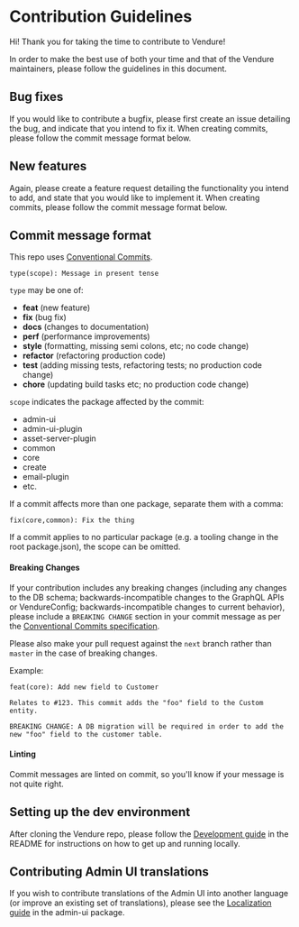 # Contribution Guidelines

Hi! Thank you for taking the time to contribute to Vendure!

In order to make the best use of both your time and that of the Vendure maintainers, please follow the guidelines in this document.

## Bug fixes

If you would like to contribute a bugfix, please first create an issue detailing the bug, and indicate that you intend to fix it. When creating commits, please follow the commit message format below.

## New features

Again, please create a feature request detailing the functionality you intend to add, and state that you would like to implement it. When creating commits, please follow the commit message format below.

## Commit message format

This repo uses [Conventional Commits](https://www.conventionalcommits.org).

```
type(scope): Message in present tense
```
`type` may be one of:
* **feat** (new feature)
* **fix** (bug fix)
* **docs** (changes to documentation)
* **perf** (performance improvements)
* **style** (formatting, missing semi colons, etc; no code change)
* **refactor** (refactoring production code)
* **test** (adding missing tests, refactoring tests; no production code change)
* **chore** (updating build tasks etc; no production code change)

`scope` indicates the package affected by the commit:

* admin-ui
* admin-ui-plugin
* asset-server-plugin
* common
* core
* create
* email-plugin
* etc.

If a commit affects more than one package, separate them with a comma:

```
fix(core,common): Fix the thing
```

If a commit applies to no particular package (e.g. a tooling change in the root package.json), the scope can be omitted.

#### Breaking Changes

If your contribution includes any breaking changes (including any changes to the DB schema; backwards-incompatible changes to the GraphQL APIs or VendureConfig; backwards-incompatible changes to current behavior), please include a `BREAKING CHANGE` section in your commit message as per the [Conventional Commits specification](https://www.conventionalcommits.org/en/v1.0.0/#commit-message-with-both-and-breaking-change-footer).

Please also make your pull request against the `next` branch rather than `master` in the case of breaking changes.

Example:

```
feat(core): Add new field to Customer

Relates to #123. This commit adds the "foo" field to the Custom entity.

BREAKING CHANGE: A DB migration will be required in order to add the new "foo" field to the customer table.
```

#### Linting

Commit messages are linted on commit, so you'll know if your message is not quite right.

## Setting up the dev environment

After cloning the Vendure repo, please follow the [Development guide](https://github.com/vendure-ecommerce/vendure/blob/master/README.md#development) in the README for instructions on how to get up and running locally.

## Contributing Admin UI translations

If you wish to contribute translations of the Admin UI into another language (or improve an existing set of translations), please see the [Localization guide](https://github.com/vendure-ecommerce/vendure/blob/master/packages/admin-ui/README.md#localization) in the admin-ui package.
